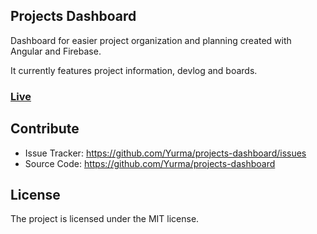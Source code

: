 ## Projects Dashboard

Dashboard for easier project organization and planning created with Angular and Firebase.

It currently features project information, devlog and boards.

### [Live](https://romantic-galileo-9c582d.netlify.app/)

Contribute
----------

- Issue Tracker: https://github.com/Yurma/projects-dashboard/issues
- Source Code: https://github.com/Yurma/projects-dashboard

License
-------

The project is licensed under the MIT license.

